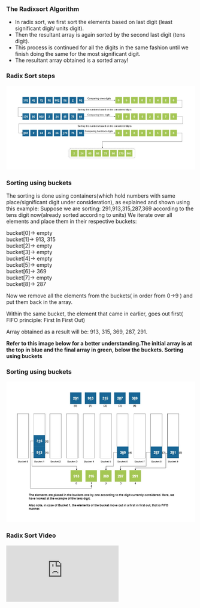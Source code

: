 ### The Radixsort Algorithm

   - In radix sort, we first sort the elements based on last digit (least significant digit/ units digit).
   - Then the resultant array is again sorted by the second last digit (tens digit).
   - This process is continued for all the digits in the same fashion until we finish doing the same for the most significant digit.
   - The resultant array obtained is a sorted array!

### Radix Sort steps
<img src="images/radix.jpg"/>

### Sorting using buckets

The sorting is done using containers(which hold numbers with same place/significant digit under consideration), as explained and shown using this example:
Suppose we are sorting: 291,913,315,287,369 according to the tens digit now(already sorted according to units)
We iterate over all elements and place them in their respective buckets:

bucket[0]-> empty<br>
bucket[1]-> 913, 315<br>
bucket[2]-> empty<br>
bucket[3]-> empty<br>
bucket[4]-> empty<br>
bucket[5]-> empty<br>
bucket[6]-> 369<br>
bucket[7]-> empty<br>
bucket[8]-> 287<br>

Now we remove all the elements from the buckets( in order from 0->9 ) and put them back in the array.

Within the same bucket, the element that came in earlier, goes out first( FIFO principle: First In First Out)

Array obtained as a result will be: 913, 315, 369, 287, 291.

**Refer to this image below for a better understanding.The initial array is at the top in blue and the final array in green, below the buckets.
Sorting using buckets**

### Sorting using buckets
<img src="images/demo_radix.jpg"/>

### Radix Sort Video
<iframe src="https://www.youtube.com/embed/nu4gDuFabIM?start=4&end=52" frameborder="0" allow="autoplay; encrypted-media" allowfullscreen></iframe>
